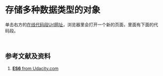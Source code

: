 # 存储多种数据类型的对象

单击右方的[在线代码段Url网址](http://www.pythontutor.com/live.html#code=let%20type%20%3D%20'quartz'%3B%0Alet%20color%20%3D%20'rose'%3B%0Alet%20carat%20%3D%2021.29%3B%0A%0A//%20let%20gemstone%20%3D%20%7B%20type,%20color,%20carat%7D%0A%0Aconst%20gemstone%20%3D%20%7B%0A%20%20type%3A%20type,%0A%20%20color%3A%20color,%0A%20%20carat%3A%20carat%0A%7D%3B%0A%0Aconsole.log%28gemstone%29%3B&cumulative=false&curInstr=0&heapPrimitives=nevernest&mode=display&origin=opt-live.js&py=js&rawInputLstJSON=%5B%5D&textReferences=false)，浏览器里会打开一个新的页面，里面有下面的代码段。

```javascript

```

```javascript

```

## 参考文献及资料

1. [**ES6** from Udacity.com](https://classroom.udacity.com/courses/ud356/lessons/42383e89-ac6a-491a-b7d0-198851287bbe/concepts/3f34fe2c-c535-4d9d-bceb-89dcd8f50254)



